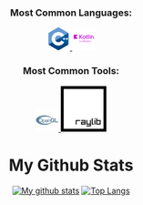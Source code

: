 

<div>
<h3 align="center">Most Common Languages:</h3>
  <div align="center"><a href="https://www.learncpp.com" target="_blank" rel="noreferrer"><img src="https://raw.githubusercontent.com/devicons/devicon/master/icons/cplusplus/cplusplus-original.svg" alt="cplusplus" width="40" height="40"/> <a alt="Kotlin" href="https://www.w3schools.com/kotlin/" target="_blank" rel="noreferrer"><img src="https://raw.githubusercontent.com/devicons/devicon/master/icons/kotlin/kotlin-plain-wordmark.svg" width="40" height="40" /></a> </div>  
<div align="center">
  
<div>
<h3 align="center">Most Common Tools:</h3>
  <a alt="OpenGL" href="https://www.learnopengl.com" target="_blank" rel="noreferrer"><img src="https://raw.githubusercontent.com/devicons/devicon/master/icons/opengl/opengl-original.svg" width="40" height="40"/> <a  alt="Raylib" href="https://www.raylib.com" target="_blank" rel="noreferrer"><img src="https://raw.githubusercontent.com/shockingfargroundx/shockingfargroundx/refs/heads/main/Raylib.svg"/></a>
  
<div align="center">
  
# My Github Stats

[![My github stats](https://github-readme-stats.vercel.app/api?username=shockingfargroundx)](https://github.com/anuraghazra/github-readme-stats)
[![Top Langs](https://github-readme-stats.vercel.app/api/top-langs/?username=shockingfargroundx)](https://github.com/anuraghazra/github-readme-stats)
